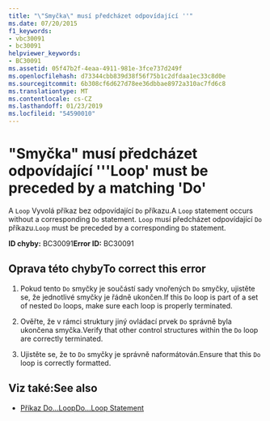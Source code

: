 ```yaml
---
title: "\"Smyčka\" musí předcházet odpovídající ''"
ms.date: 07/20/2015
f1_keywords:
- vbc30091
- bc30091
helpviewer_keywords:
- BC30091
ms.assetid: 05f47b2f-4eaa-4911-981e-3fce737d249f
ms.openlocfilehash: d73344cbb839d38f56f75b1c2dfdaa1ec33c8d0e
ms.sourcegitcommit: 6b308cf6d627d78ee36dbbae8972a310ac7fd6c8
ms.translationtype: MT
ms.contentlocale: cs-CZ
ms.lasthandoff: 01/23/2019
ms.locfileid: "54590010"
---
```

# <a name="loop-must-be-preceded-by-a-matching-do"></a><span data-ttu-id="83cbd-102">"Smyčka" musí předcházet odpovídající ''</span><span class="sxs-lookup"><span data-stu-id="83cbd-102">'Loop' must be preceded by a matching 'Do'</span></span>
<span data-ttu-id="83cbd-103">A `Loop` Vyvolá příkaz bez odpovídající `Do` příkazu.</span><span class="sxs-lookup"><span data-stu-id="83cbd-103">A `Loop` statement occurs without a corresponding `Do` statement.</span></span> <span data-ttu-id="83cbd-104">`Loop` musí předcházet odpovídající `Do` příkazu.</span><span class="sxs-lookup"><span data-stu-id="83cbd-104">`Loop` must be preceded by a corresponding `Do` statement.</span></span>  
  
 <span data-ttu-id="83cbd-105">**ID chyby:** BC30091</span><span class="sxs-lookup"><span data-stu-id="83cbd-105">**Error ID:** BC30091</span></span>  
  
## <a name="to-correct-this-error"></a><span data-ttu-id="83cbd-106">Oprava této chyby</span><span class="sxs-lookup"><span data-stu-id="83cbd-106">To correct this error</span></span>  
  
1.  <span data-ttu-id="83cbd-107">Pokud tento `Do` smyčky je součástí sady vnořených `Do` smyčky, ujistěte se, že jednotlivé smyčky je řádně ukončen.</span><span class="sxs-lookup"><span data-stu-id="83cbd-107">If this `Do` loop is part of a set of nested `Do` loops, make sure each loop is properly terminated.</span></span>  
  
2.  <span data-ttu-id="83cbd-108">Ověřte, že v rámci struktury jiný ovládací prvek `Do` správně byla ukončena smyčka.</span><span class="sxs-lookup"><span data-stu-id="83cbd-108">Verify that other control structures within the `Do` loop are correctly terminated.</span></span>  
  
3.  <span data-ttu-id="83cbd-109">Ujistěte se, že to `Do` smyčky je správně naformátován.</span><span class="sxs-lookup"><span data-stu-id="83cbd-109">Ensure that this `Do` loop is correctly formatted.</span></span>  
  
## <a name="see-also"></a><span data-ttu-id="83cbd-110">Viz také:</span><span class="sxs-lookup"><span data-stu-id="83cbd-110">See also</span></span>
- [<span data-ttu-id="83cbd-111">Příkaz Do...Loop</span><span class="sxs-lookup"><span data-stu-id="83cbd-111">Do...Loop Statement</span></span>](../../visual-basic/language-reference/statements/do-loop-statement.md)
